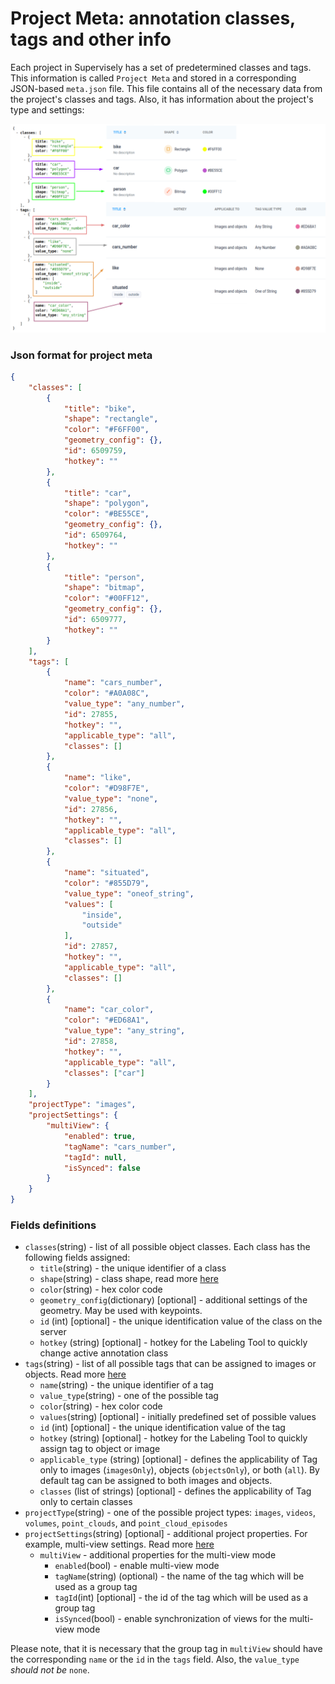 # Project Meta: annotation classes, tags and other info

Each project in Supervisely has a set of predetermined classes and tags. This information is called `Project Meta` and stored in a corresponding JSON-based `meta.json` file. This file contains all of the necessary data from the project's classes and tags. Also, it has information about the project's type and settings:

![](../../.gitbook/assets/meta.png)

### Json format for project meta

```json
{
    "classes": [
        {
            "title": "bike",
            "shape": "rectangle",
            "color": "#F6FF00",
            "geometry_config": {},
            "id": 6509759,
            "hotkey": ""
        },
        {
            "title": "car",
            "shape": "polygon",
            "color": "#BE55CE",
            "geometry_config": {},
            "id": 6509764,
            "hotkey": ""            
        },
        {
            "title": "person",
            "shape": "bitmap",
            "color": "#00FF12",
            "geometry_config": {},
            "id": 6509777,
            "hotkey": ""            
        }
    ],
    "tags": [
        {
            "name": "cars_number",
            "color": "#A0A08C",
            "value_type": "any_number",
            "id": 27855,
            "hotkey": "",
            "applicable_type": "all",
            "classes": []            
        },
        {
            "name": "like",
            "color": "#D98F7E",
            "value_type": "none",
            "id": 27856,
            "hotkey": "",
            "applicable_type": "all",
            "classes": []               
        },
        {
            "name": "situated",
            "color": "#855D79",
            "value_type": "oneof_string",
            "values": [
                "inside",
                "outside"
            ],
            "id": 27857,
            "hotkey": "",
            "applicable_type": "all",
            "classes": []               
        },
        {
            "name": "car_color",
            "color": "#ED68A1",
            "value_type": "any_string",
            "id": 27858,
            "hotkey": "",
            "applicable_type": "all",
            "classes": ["car"]
        }
    ],
    "projectType": "images",
    "projectSettings": {
        "multiView": {
            "enabled": true,
            "tagName": "cars_number", 
            "tagId": null, 
            "isSynced": false
        }
    }
}
```

### Fields definitions

* `classes`(string) - list of all possible object classes. Each class has the following fields assigned:
  * `title`(string) - the unique identifier of a class
  * `shape`(string) - class shape, read more [here](../supervisely-annotation-json-format/objects.md#objects)
  * `color`(string) - hex color code
  * `geometry_config`(dictionary) [optional] - additional settings of the geometry. May be used with keypoints.
  * `id` (int) [optional] - the unique identification value of the class on the server
  * `hotkey` (string) [optional] - hotkey for the Labeling Tool to quickly change active annotation class
* `tags`(string) - list of all possible tags that can be assigned to images or objects. Read more [here](../supervisely-annotation-json-format/tags.md)
  * `name`(string) - the unique identifier of a tag
  * `value_type`(string) - one of the possible tag
  * `color`(string) - hex color code  
  * `values`(string) [optional] - initially predefined set of possible values
  * `id` (int) [optional] - the unique identification value of the tag  
  * `hotkey` (string) [optional] - hotkey for the Labeling Tool to quickly assign tag to object or image
  * `applicable_type` (string) [optional] - defines the applicability of Tag only to images (`imagesOnly`), objects (`objectsOnly`), or both (`all`). By default tag can be assigned to both images and objects.
  * `classes` (list of strings) [optional] - defines the applicability of Tag only to certain classes
* `projectType`(string) - one of the possible project types: `images`, `videos`, `volumes`, `point_clouds`, and `point_cloud_episodes`
* `projectSettings`(string) [optional] - additional project properties. For example, multi-view settings. Read more [here](../../getting-started/python-sdk-tutorials/images/multispectral-images.md#advanced-use-supervisely-format-for-multispectral-images)
  * `multiView` - additional properties for the multi-view mode
    * `enabled`(bool) - enable multi-view mode
    * `tagName`(string) (optional) - the name of the tag which will be used as a group tag
    * `tagId`(int) [optional] - the id of the tag which will be used as a group tag
    * `isSynced`(bool) - enable synchronization of views for the multi-view mode

Please note, that it is necessary that the group tag in `multiView` should have the corresponding `name` or the `id` in the `tags` field. Also, the `value_type` *should not be* `none`.

